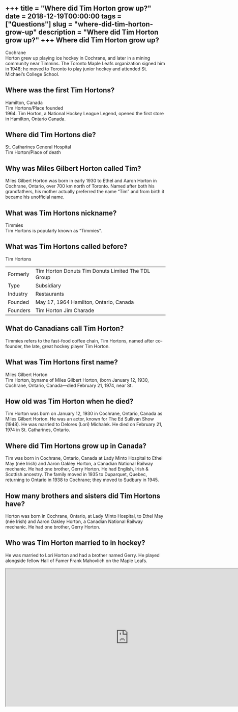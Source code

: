 +++
title = "Where did Tim Horton grow up?"
date = 2018-12-19T00:00:00
tags = ["Questions"]
slug = "where-did-tim-horton-grow-up"
description = "Where did Tim Horton grow up?"
+++
Where did Tim Horton grow up?
-----------------------------

Cochrane  
Horton grew up playing ice hockey in Cochrane, and later in a mining community near Timmins. The Toronto Maple Leafs organization signed him in 1948; he moved to Toronto to play junior hockey and attended St. Michael’s College School.

Where was the first Tim Hortons?
--------------------------------

Hamilton, Canada  
Tim Hortons/Place founded  
1964\. Tim Horton, a National Hockey League Legend, opened the first store in Hamilton, Ontario Canada.

Where did Tim Hortons die?
--------------------------

St. Catharines General Hospital  
Tim Horton/Place of death

Why was Miles Gilbert Horton called Tim?
----------------------------------------

Miles Gilbert Horton was born in early 1930 to Ethel and Aaron Horton in Cochrane, Ontario, over 700 km north of Toronto. Named after both his grandfathers, his mother actually preferred the name “Tim” and from birth it became his unofficial name.

What was Tim Hortons nickname?
------------------------------

Timmies  
Tim Hortons is popularly known as “Timmies”.

What was Tim Hortons called before?
-----------------------------------

Tim Hortons

<table><tr><td>Formerly</td><td>Tim Horton Donuts Tim Donuts Limited The TDL Group</td></tr><tr><td>Type</td><td>Subsidiary</td></tr><tr><td>Industry</td><td>Restaurants</td></tr><tr><td>Founded</td><td>May 17, 1964 Hamilton, Ontario, Canada</td></tr><tr><td>Founders</td><td>Tim Horton Jim Charade</td></tr></table>

What do Canadians call Tim Horton?
----------------------------------

Timmies refers to the fast-food coffee chain, Tim Hortons, named after co-founder, the late, great hockey player Tim Horton.

What was Tim Hortons first name?
--------------------------------

Miles Gilbert Horton  
Tim Horton, byname of Miles Gilbert Horton, (born January 12, 1930, Cochrane, Ontario, Canada—died February 21, 1974, near St.

How old was Tim Horton when he died?
------------------------------------

Tim Horton was born on January 12, 1930 in Cochrane, Ontario, Canada as Miles Gilbert Horton. He was an actor, known for The Ed Sullivan Show (1948). He was married to Delores (Lori) Michalek. He died on February 21, 1974 in St. Catharines, Ontario.

Where did Tim Hortons grow up in Canada?
----------------------------------------

Tim was born in Cochrane, Ontario, Canada at Lady Minto Hospital to Ethel May (née Irish) and Aaron Oakley Horton, a Canadian National Railway mechanic. He had one brother, Gerry Horton. He had English, Irish &amp; Scottish ancestry. The family moved in 1935 to Duparquet, Quebec, returning to Ontario in 1938 to Cochrane; they moved to Sudbury in 1945.

How many brothers and sisters did Tim Hortons have?
---------------------------------------------------

Horton was born in Cochrane, Ontario, at Lady Minto Hospital, to Ethel May (née Irish) and Aaron Oakley Horton, a Canadian National Railway mechanic. He had one brother, Gerry Horton.

Who was Tim Horton married to in hockey?
----------------------------------------

He was married to Lori Horton and had a brother named Gerry. He played alongside fellow Hall of Famer Frank Mahovlich on the Maple Leafs.

<iframe allow="accelerometer; autoplay; clipboard-write; encrypted-media; gyroscope; picture-in-picture" allowfullscreen="" class="__youtube_prefs__  epyt-is-override  no-lazyload" data-no-lazy="1" data-origheight="433" data-origwidth="770" data-skipgform_ajax_framebjll="" height="433" id="_ytid_24722" loading="lazy" src="https://www.youtube.com/embed/ylXdWy2YKMk?enablejsapi=1&autoplay=0&cc_load_policy=0&cc_lang_pref=&iv_load_policy=1&loop=0&modestbranding=0&rel=1&fs=1&playsinline=0&autohide=2&theme=dark&color=red&controls=1&" title="YouTube player" width="770"></iframe>